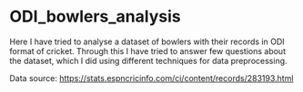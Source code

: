 # ODI_bowlers_analysis

Here I have tried to analyse a dataset of bowlers with their records in ODI format of cricket. Through this I have tried to answer few questions about the dataset, which I did using different techniques for data preprocessing.


Data source: https://stats.espncricinfo.com/ci/content/records/283193.html
